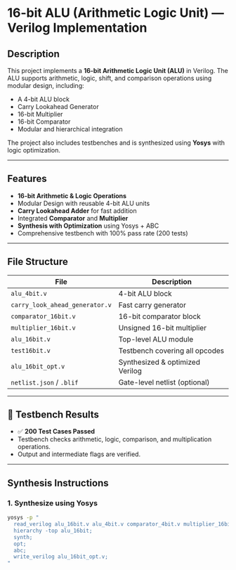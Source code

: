 # 16-bit ALU (Arithmetic Logic Unit) — Verilog Implementation

## Description
This project implements a **16-bit Arithmetic Logic Unit (ALU)** in Verilog. The ALU supports arithmetic, logic, shift, and comparison operations using modular design, including:

- A 4-bit ALU block
- Carry Lookahead Generator
- 16-bit Multiplier
- 16-bit Comparator
- Modular and hierarchical integration

The project also includes testbenches and is synthesized using **Yosys** with logic optimization.

---

## Features

- **16-bit Arithmetic & Logic Operations**
- Modular Design with reusable 4-bit ALU units
- **Carry Lookahead Adder** for fast addition
- Integrated **Comparator** and **Multiplier**
- **Synthesis with Optimization** using Yosys + ABC
- Comprehensive testbench with 100% pass rate (200 tests)

---

## File Structure

| File | Description |
|------|-------------|
| `alu_4bit.v` | 4-bit ALU block |
| `carry_look_ahead_generator.v` | Fast carry generator |
| `comparator_16bit.v` | 16-bit comparator block |
| `multiplier_16bit.v` | Unsigned 16-bit multiplier |
| `alu_16bit.v` | Top-level ALU module |
| `test16bit.v` | Testbench covering all opcodes |
| `alu_16bit_opt.v` | Synthesized & optimized Verilog |
| `netlist.json` / `.blif` | Gate-level netlist (optional) |

---

## 🧪 Testbench Results

- ✅ **200 Test Cases Passed**
- Testbench checks arithmetic, logic, comparison, and multiplication operations.
- Output and intermediate flags are verified.

---

##  Synthesis Instructions

### 1. Synthesize using Yosys

```bash
yosys -p "
  read_verilog alu_16bit.v alu_4bit.v comparator_4bit.v multiplier_16bit.v carry_look_ahead_generator.v;
  hierarchy -top alu_16bit;
  synth;
  opt;
  abc;
  write_verilog alu_16bit_opt.v;
"
